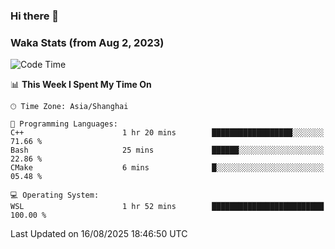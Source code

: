 ### Hi there 👋

### Waka Stats (from Aug 2, 2023)

<!--START_SECTION:waka-->
![Code Time](http://img.shields.io/badge/Code%20Time-1%2C019%20hrs%2051%20mins-blue)

📊 **This Week I Spent My Time On** 

```text
🕑︎ Time Zone: Asia/Shanghai

💬 Programming Languages: 
C++                      1 hr 20 mins        ██████████████████░░░░░░░   71.66 % 
Bash                     25 mins             ██████░░░░░░░░░░░░░░░░░░░   22.86 % 
CMake                    6 mins              █░░░░░░░░░░░░░░░░░░░░░░░░   05.48 % 

💻 Operating System: 
WSL                      1 hr 52 mins        █████████████████████████   100.00 % 
```


 Last Updated on 16/08/2025 18:46:50 UTC
<!--END_SECTION:waka-->
